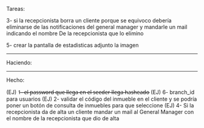 Tareas:
 
3- si la recepcionista borra un cliente porque se equivoco debería eliminarse de las notificaciones del general manager y mandarle un mail indicando el nombre De la recepcionista que lo elimino

5- crear la pantalla de estadisticas adjunto la imagen

----------------------

Haciendo:


----------------------

Hecho:

(EJ) 1̶-̶ ̶e̶l̶ ̶p̶a̶s̶s̶w̶o̶r̶d̶ ̶q̶u̶e̶ ̶l̶l̶e̶g̶a̶ ̶e̶n̶ ̶e̶l̶ ̶s̶e̶e̶d̶e̶r̶ ̶l̶l̶e̶g̶a̶ ̶h̶a̶s̶h̶e̶a̶d̶o̶
(EJ) 6- branch_id para usuarios
(EJ) 2- validar el código del inmueble en el cliente y se podría poner un botón de consulta de inmuebles para que seleccione
(EJ) 4- Si la recepcionista da de alta un cliente mandar un mail al General Manager con el nombre de la recepcionista que dio de alta
